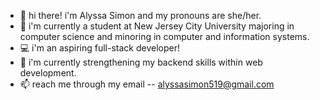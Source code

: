 - 👋 hi there! i'm Alyssa Simon and my pronouns are she/her.
- 🏫 i'm currently a student at New Jersey City University majoring in computer science and minoring in computer and information systems.
- 💻 i'm an aspiring full-stack developer!
- 🌱 i'm currently strengthening my backend skills within web development.
- 📫 reach me through my email -- alyssasimon519@gmail.com
